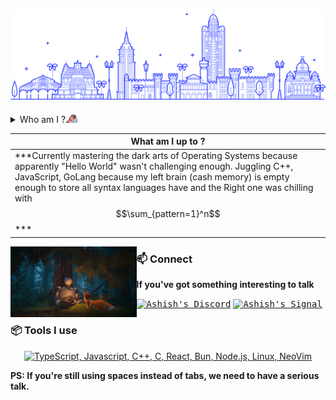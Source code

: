 ![image](./assets/india.png)

<details>
<summary>Who am I ?<img height="20" width="20" src="./assets/parrot.gif"></summary><br>
  
> ***I'm that dev from India who gets excited about solving problems algorithmically and doing unexpected things by tinkering with programming languages and software. Breaking down problems into small algorithms, coming up with solutions, thinking through logic, and writing code - that's what gets me pumped every day!***

</details>

|  What am I up to ? |
| ------------- | 
| ***Currently mastering the dark arts of Operating Systems because apparently "Hello World" wasn't challenging enough. Juggling C++, JavaScript, GoLang because my left brain (cash memory) is empty enough to store all syntax languages have and the Right one was chilling with $$\sum_{pattern=1}^n$$ ***|


<div hignt="40%" width="40%" object-fit="contain">
  <img hignt="40%" width="40%" object-fit="contain" align="left" src="./assets/wild_robot.jpg"/>
</div>


### 📫 Connect

<p><strong>If you've got something interesting to talk</strong></p>

<a href="https://discord.com/channels/@ashudevcodes"><kbd><img align="centre" alt="Ashish's Discord" width="25px" src="https://img.icons8.com/bubbles/50/discord-logo.png"/></a> 
<a href="https://signal.me/#eu/oQPOyJDVfCfjKQGm3y5-qR-VdoWef77dkuCWx_ADMW6m1x3NCYpLvbFoXk6OnKXC"><kbd><img align="centre" alt="Ashish's Signal" width="25px" src="https://uxwing.com/wp-content/themes/uxwing/download/brands-and-social-media/signal-app-icon.png"/></a>


### 📦 Tools I use
<p align="center">
  <a href="#">
    <img style="width:55%" src="https://skillicons.dev/icons?i=ts,js,cpp,c,go,linux,neovim,react,bun,nodejs" alt="TypeScript, Javascript, C++, C, React, Bun, Node.js, Linux, NeoVim">
  </a>
</p>

<p><strong>PS: If you're still using spaces instead of tabs, we need to have a serious talk.</strong></p>
